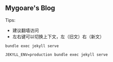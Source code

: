 ## Mygoare's Blog

Tips:

* 建议翻墙访问
* 左右键可以切换上下文，左（旧文）右（新文）

`bundle exec jekyll serve`

`JEKYLL_ENV=production bundle exec jekyll serve`